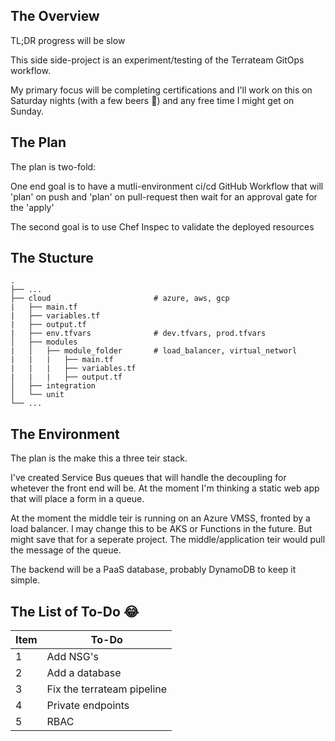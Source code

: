 ## The Overview

TL;DR progress will be slow

This side side-project is an experiment/testing of the Terrateam GitOps workflow. 

My primary focus will be completing certifications and I'll work on this on Saturday nights (with a few beers :rofl:) and any free time I might get on Sunday.

## The Plan

The plan is two-fold:

One end goal is to have a mutli-environment ci/cd GitHub Workflow that will 'plan' on push and 'plan' on pull-request then wait for an approval gate for the 'apply'

The second goal is to use Chef Inspec to validate the deployed resources

## The Stucture
    .
    ├── ...
    ├── cloud                       # azure, aws, gcp
    |   ├── main.tf
    |   ├── variables.tf
    |   ├── output.tf
    |   ├── env.tfvars              # dev.tfvars, prod.tfvars                  
    │   ├── modules
    |   │   ├── module_folder       # load_balancer, virtual_networl
    |   |   |   ├── main.tf
    |   |   |   ├── variables.tf
    |   |   |   ├── output.tf     
    │   ├── integration         
    │   └── unit                
    └── ...

## The Environment

The plan is the make this a three teir stack.

I've created Service Bus queues that will handle the decoupling for whetever the front end will be. At the moment I'm thinking a static web app that will place a form in a queue.

At the moment the middle teir is running on an Azure VMSS, fronted by a load balancer. I may change this to be AKS or Functions in the future. But might save that for a seperate project. The middle/application teir would pull the message of the queue.

The backend will be a PaaS database, probably DynamoDB to keep it simple.


## The List of To-Do :joy:

| Item | To-Do                      |
| ---- | -------------------------- |
| 1    | Add NSG's                  |
| 2    | Add a database             |
| 3    | Fix the terrateam pipeline |
| 4    | Private endpoints          |
| 5    | RBAC                       |
